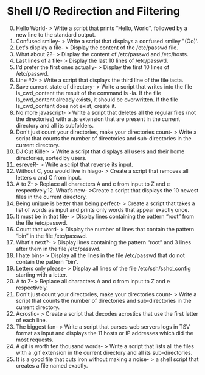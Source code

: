 # Shell I/O Redirection and Filtering
0. Hello World- > Write a script that prints “Hello, World”, followed by a new line to the standard output.
1. Confused smiley- > Write a script that displays a confused smiley "(Ôo)'.
2. Let's display a file- > Display the content of the /etc/passwd file.
3. What about 2?- > Display the content of /etc/passwd and /etc/hosts.
4. Last lines of a file- > Display the last 10 lines of /etc/passwd.
5.  I'd prefer the first ones actually- > Display the first 10 lines of /etc/passwd.
6. Line #2- > Write a script that displays the third line of the file iacta.
8.  Save current state of directory- > Write a script that writes into the file ls_cwd_content the result of the command ls -la. If the file ls_cwd_content already exists, it should be overwritten. If the file ls_cwd_content does not exist, create it.
9.  No more javascript- > Write a script that deletes all the regular files (not the directories) with a .js extension that are present in the current directory and all its subfolders.
10. Don't just count your directories, make your directories count- > Write a script that counts the number of directories and sub-directories in the current directory.
22. DJ Cut Killer- > Write a script that displays all users and their home directories, sorted by users.
21. esreveR- > Write a script that reverse its input.
20. Without C, you would live in hiago- > Create a script that removes all letters c and C from input.
19. A to Z- > Replace all characters A and c from input to Z and e respectively.12. What’s new- >Create a script that displays the 10 newest files in the current directory.
13. Being unique is better than being perfect- > Create a script that takes a list of words as input and prints only words that appear exactly once.
14. It must be in that file- > Display lines containing the pattern “root” from the file /etc/passwd.
15. Count that word- > Display the number of lines that contain the pattern “bin” in the file /etc/passwd.
16.  What's next?- > Display lines containing the pattern “root” and 3 lines after them in the file /etc/passwd.
17. I hate bins- > Display all the lines in the file /etc/passwd that do not contain the pattern “bin”.
18. Letters only please- > Display all lines of the file /etc/ssh/sshd_config starting with a letter.
19. A to Z- > Replace all characters A and c from input to Z and e respectively.
11. Don't just count your directories, make your directories count- > Write a script that counts the number of directories and sub-directories in the current directory.
25. Acrostic- > Create a script that decodes acrostics that use the first letter of each line.
26. The biggest fan- > Write a script that parses web servers logs in TSV format as input and displays the 11 hosts or IP addresses which did the most requests.
24. A gif is worth ten thousand words- > Write a script that lists all the files with a .gif extension in the current directory and all its sub-directories.
7. It is a good file that cuts iron without making a noise- >  a shell script that creates a file named exactly.
